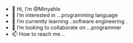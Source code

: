 - 👋 Hi, I’m @Minyahle
- 👀 I’m interested in ...programming language 
- 🌱 I’m currently learning ..software engineering .
- 💞️ I’m looking to collaborate on ...programmer 
- 📫 How to reach me ..

<!---
Minyahle/Minyahle is a ✨ special ✨ repository because its `README.md` (this file) appears on your GitHub profile.
You can click the Preview link to take a look at your changes.
--->
